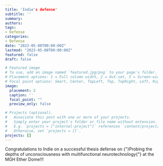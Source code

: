 ```yaml
---
title: 'Indie's defense'
subtitle: ''
summary: 
authors:
tags:
- Defense
categories:
- Defense
date: "2023-05-08T00:00:00Z"
lastmod: "2023-05-08T00:00:00Z"
featured: false
draft: false

# Featured image
# To use, add an image named `featured.jpg/png` to your page's folder.
# Placement options: 1 = Full column width, 2 = Out-set, 3 = Screen-width
# Focal point options: Smart, Center, TopLeft, Top, TopRight, Left, Right, BottomLeft, Bottom, BottomRight
image:
  placement: 2
  caption: ''
  focal_point: ""
  preview_only: false

# Projects (optional).
#   Associate this post with one or more of your projects.
#   Simply enter your project's folder or file name without extension.
#   E.g. `projects = ["internal-project"]` references `content/project/deep-learning/index.md`.
#   Otherwise, set `projects = []`.
projects: []
---
```

Congratulations to Indie on a successful thesis defense on \{"}Probing the depths of unconsciousness with multifunctional neurotechnology\{"} at the MGH Ether Dome!!! 